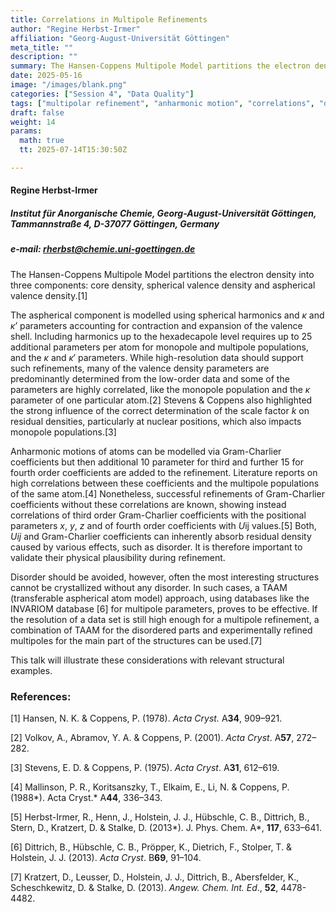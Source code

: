 ```yaml
---
title: Correlations in Multipole Refinements
author: "Regine Herbst-Irmer"
affiliation: "Georg-August-Universität Göttingen"
meta_title: ""
description: ""
summary: The Hansen-Coppens Multipole Model partitions the electron density into three components -- core density, spherical valence density and aspherical valence density.
date: 2025-05-16
image: "/images/blank.png"
categories: ["Session 4", "Data Quality"]
tags: ["multipolar refinement", "anharmonic motion", "correlations", "disorder", "TAAM", "INVARIOM"]
draft: false
weight: 14
params:
  math: true
  tt: 2025-07-14T15:30:50Z

---
```


#### Regine Herbst-Irmer

##### Institut für Anorganische Chemie, Georg-August-Universität Göttingen, Tammannstraße 4, D-37077 Göttingen, Germany

##### e-mail: rherbst@chemie.uni-goettingen.de

The Hansen-Coppens Multipole Model partitions the electron density into three components: core density, spherical valence density and aspherical valence density.[1]

The aspherical component is modelled using spherical harmonics and *κ* and *κ*’ parameters accounting for contraction and expansion of the valence shell. Including harmonics up to the hexadecapole level requires up to 25 additional parameters per atom for monopole and multipole populations, and the *κ* and *κ*′ parameters. While high-resolution data should support such refinements, many of the valence density parameters are predominantly determined from the low-order data and some of the parameters are highly correlated, like the monopole population and the *κ* parameter of one particular atom.[2] Stevens & Coppens also highlighted the strong influence of the correct determination of the scale factor *k* on residual densities, particularly at nuclear positions, which also impacts monopole populations.[3]

Anharmonic motions of atoms can be modelled via Gram-Charlier coefficients but then additional 10 parameter for third and further 15 for fourth order coefficients are added to the refinement. Literature reports on high correlations between these coefficients and the multipole populations of the same atom.[4] Nonetheless, successful refinements of Gram-Charlier coefficients without these correlations are known, showing instead correlations of third order Gram-Charlier coefficients with the positional parameters *x*, *y*, *z* and of fourth order coefficients with *U*ij values.[5] Both, *Uij* and Gram-Charlier coefficients can inherently absorb residual density caused by various effects, such as disorder. It is therefore important to validate their physical plausibility during refinement.

Disorder should be avoided, however, often the most interesting structures cannot be crystallized without any disorder. In such cases, a TAAM (transferable aspherical atom model) approach, using databases like the INVARIOM database [6] for multipole parameters, proves to be effective. If the resolution of a data set is still high enough for a multipole refinement, a combination of TAAM for the disordered parts and experimentally refined multipoles for the main part of the structures can be used.[7]

This talk will illustrate these considerations with relevant structural examples.


### References:

[1] Hansen, N. K. & Coppens, P. (1978). *Acta Cryst.* A**34**, 909–921.

[2] Volkov, A., Abramov, Y. A. & Coppens, P. (2001). *Acta Cryst*. A**57**, 272–282.

[3] Stevens, E. D. & Coppens, P. (1975). *Acta Cryst*. A**31**, 612–619.

[4] Mallinson, P. R., Koritsanszky, T., Elkaim, E., Li, N. & Coppens, P. (1988*). Acta Cryst.* A**44**, 336–343.

[5] Herbst-Irmer, R., Henn, J., Holstein, J. J., Hübschle, C. B., Dittrich, B., Stern, D., Kratzert, D. & Stalke, D. (2013*). J. Phys. Chem. A*, **117**, 633–641.

[6] Dittrich, B., Hübschle, C. B., Pröpper, K., Dietrich, F., Stolper, T. & Holstein, J. J. (2013). *Acta Cryst*. B**69**, 91–104.

[7] Kratzert, D., Leusser, D., Holstein, J. J., Dittrich, B., Abersfelder, K., Scheschkewitz, D. & Stalke, D. (2013). *Angew. Chem. Int. Ed*., **52**, 4478-4482.